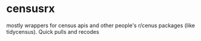 # censusrx
mostly wrappers for census apis and other people's r/cenus packages (like tidycensus). Quick pulls and recodes
